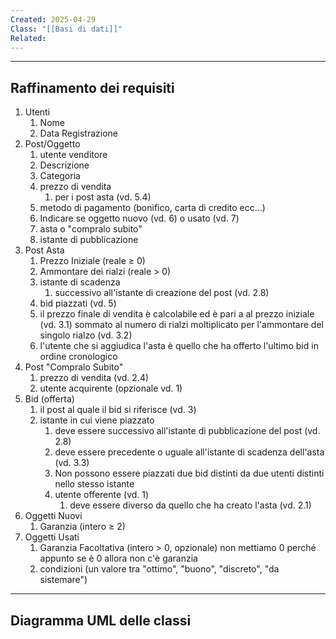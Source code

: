 ```yaml
---
Created: 2025-04-29
Class: "[[Basi di dati]]"
Related:
---
```

---
## Raffinamento dei requisiti
1. Utenti
	1. Nome
	2. Data Registrazione
2. Post/Oggetto
	1. utente venditore
	2. Descrizione
	3. Categoria
	4. prezzo di vendita
		1. per i post asta (vd. 5.4)
	5. metodo di pagamento (bonifico, carta di credito ecc...)
	6. Indicare se oggetto nuovo (vd. 6) o usato (vd. 7)
	7. asta o "compralo subito"
	8. istante di pubblicazione
3. Post Asta  
	1. Prezzo Iniziale (reale ≥ 0)
	2. Ammontare dei rialzi (reale > 0)
	3. istante di scadenza
		1. successivo all'istante di creazione del post (vd. 2.8)
	4. bid piazzati (vd. 5)
	5. il prezzo finale di vendita è calcolabile ed è pari a al prezzo iniziale (vd. 3.1) sommato al numero di rialzi moltiplicato per l'ammontare del singolo rialzo (vd. 3.2)
	6. l'utente che si aggiudica l'asta è quello che ha offerto l'ultimo bid in ordine cronologico
4. Post "Compralo Subito"
	1. prezzo di vendita (vd. 2.4)
	2. utente acquirente (opzionale vd. 1)
5. Bid (offerta)
	1. il post al quale il bid si riferisce (vd. 3)
	2. istante in cui viene piazzato
		1. deve essere successivo all'istante di pubblicazione del post (vd. 2.8)
		2. deve essere precedente o uguale all'istante di scadenza dell'asta (vd. 3.3)
		3. Non possono essere piazzati due bid distinti da due utenti distinti nello stesso istante
		4. utente offerente (vd. 1)
			1. deve essere diverso da quello che ha creato l'asta (vd. 2.1)
6. Oggetti Nuovi
	1. Garanzia (intero ≥ 2)
7. Oggetti Usati
	1. Garanzia Facoltativa (intero > 0, opzionale) non mettiamo 0 perché appunto se è 0 allora non c'è garanzia
	2. condizioni (un valore tra "ottimo", "buono", "discreto", "da sistemare")

---
## Diagramma UML delle classi